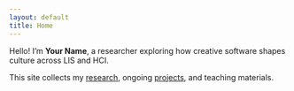 ```yaml
---
layout: default
title: Home
---
```


Hello! I’m **Your Name**, a researcher exploring how creative software shapes culture across LIS and HCI.

This site collects my [research](/research), ongoing [projects](/projects), and teaching materials.
